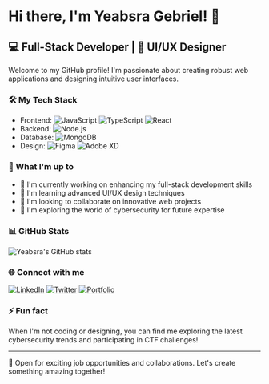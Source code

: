 # Hi there, I'm Yeabsra Gebriel! 👋

## 💻 Full-Stack Developer | 🎨 UI/UX Designer

Welcome to my GitHub profile! I'm passionate about creating robust web applications and designing intuitive user interfaces.

### 🛠️ My Tech Stack

- Frontend: ![JavaScript](https://img.shields.io/badge/-JavaScript-F7DF1E?style=flat-square&logo=javascript&logoColor=black) ![TypeScript](https://img.shields.io/badge/-TypeScript-3178C6?style=flat-square&logo=typescript&logoColor=white) ![React](https://img.shields.io/badge/-React-61DAFB?style=flat-square&logo=react&logoColor=black)
- Backend: ![Node.js](https://img.shields.io/badge/-Node.js-339933?style=flat-square&logo=node.js&logoColor=white)
- Database: ![MongoDB](https://img.shields.io/badge/-MongoDB-47A248?style=flat-square&logo=mongodb&logoColor=white)
- Design: ![Figma](https://img.shields.io/badge/-Figma-F24E1E?style=flat-square&logo=figma&logoColor=white) ![Adobe XD](https://img.shields.io/badge/-Adobe%20XD-FF61F6?style=flat-square&logo=adobe-xd&logoColor=white)

### 🚀 What I'm up to

- 🔭 I'm currently working on enhancing my full-stack development skills
- 🌱 I'm learning advanced UI/UX design techniques
- 👯 I'm looking to collaborate on innovative web projects
- 🤔 I'm exploring the world of cybersecurity for future expertise

### 📊 GitHub Stats

![Yeabsra's GitHub stats](https://github-readme-stats.vercel.app/api?username=Yeabsr&show_icons=true&theme=radical)

### 🌐 Connect with me

[![LinkedIn](https://img.shields.io/badge/-LinkedIn-0A66C2?style=flat-square&logo=linkedin&logoColor=white)](https://www.linkedin.com/in/yeabsra-gebriel)
[![Twitter](https://img.shields.io/badge/-Twitter-1DA1F2?style=flat-square&logo=twitter&logoColor=white)](https://twitter.com/YeabsraGebriel)
[![Portfolio](https://img.shields.io/badge/-Portfolio-4285F4?style=flat-square&logo=google-chrome&logoColor=white)](https://yeabsragebriel.com)

### ⚡ Fun fact

When I'm not coding or designing, you can find me exploring the latest cybersecurity trends and participating in CTF challenges!

---

💼 Open for exciting job opportunities and collaborations. Let's create something amazing together!
